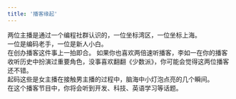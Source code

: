 ```yaml
---
title: '播客缘起'
---
```


两位主播是通过一个编程社群认识的，一位坐标湾区，一位坐标上海。\
一位是编码老手，一位是新人小白。\
在创办播客这件事上一拍即合。
如果你也喜欢两倍速听播客，李如一在你的播客收听历史中扮演过重要角色，没事喜欢翻翻《少数派》，你可能会觉得这两位播客还不错。\
起码这些是女主播在接触男主播的过程中，脑海中小灯泡点亮的几个瞬间。\
在这个播客节目中，你将会听到开发、科技、英语学习等话题。
